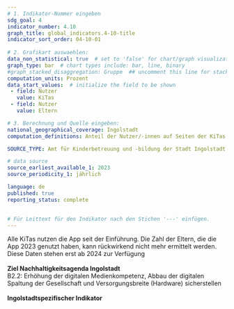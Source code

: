 ```yaml
---
# 1. Indikator-Nummer eingeben 
sdg_goal: 4 
indicator_number: 4.10
graph_title: global_indicators.4-10-title
indicator_sort_order: 04-10-01
 
# 2. Grafikart auswaehlen: 
data_non_statistical: true  # set to 'false' for chart/graph visualization 
graph_type: bar  # chart types include: bar, line, binary 
#graph_stacked_disaggregation: Gruppe  ## uncomment this line for stacked bars. eplace 'Geschlecht' with the field of aggregation. 
computation_units: Prozent
data_start_values:  # initialize the field to be shown  
 - field: Nutzer 
   value: KiTas
 - field: Nutzer 
   value: Eltern 

# 3. Berechnung und Quelle eingeben: 
national_geographical_coverage: Ingolstadt 
computation_definitions: Anteil der Nutzer/-innen auf Seiten der KiTas und der Eltern

SOURCE_TYPE: Amt für Kinderbetreuung und -bildung der Stadt Ingolstadt

# data source  
source_earliest_available_1: 2023
source_periodicity_1: jährlich

language: de   
published: true 
reporting_status: complete
 
 
# Für Leittext für den Indikator nach den Stichen '---' einfügen. 
---
```

Alle KiTas nutzen die App seit der Einführung. Die Zahl der Eltern, die die App 2023 genutzt haben, kann rückwirkend nicht mehr ermittelt werden. Diese Daten stehen erst ab 2024 zur Verfügung<br>
<br>
<b>Ziel Nachhaltigkeitsagenda Ingolstadt</b><br>
B2.2: Erhöhung der digitalen Medienkompetenz, Abbau der digitalen Spaltung der Gesellschaft und Versorgungsbreite (Hardware) sicherstellen<br>
<br>
<b>Ingolstadtspezifischer Indikator</b><br>
